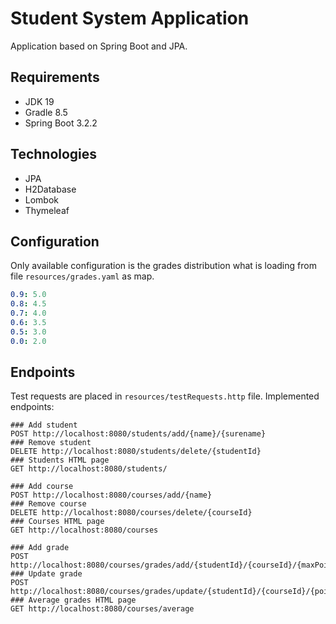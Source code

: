 # Student System Application

Application based on Spring Boot and JPA.

## Requirements
- JDK 19
- Gradle 8.5
- Spring Boot 3.2.2

## Technologies
- JPA
- H2Database
- Lombok
- Thymeleaf

## Configuration
Only available configuration is the grades distribution what is loading from file `resources/grades.yaml` as map.
```yaml
0.9: 5.0
0.8: 4.5
0.7: 4.0
0.6: 3.5
0.5: 3.0
0.0: 2.0
```

## Endpoints
Test requests are placed in `resources/testRequests.http` file.
Implemented endpoints:
```http request
### Add student
POST http://localhost:8080/students/add/{name}/{surename}
### Remove student
DELETE http://localhost:8080/students/delete/{studentId}
### Students HTML page
GET http://localhost:8080/students/

### Add course
POST http://localhost:8080/courses/add/{name}
### Remove course
DELETE http://localhost:8080/courses/delete/{courseId}
### Courses HTML page
GET http://localhost:8080/courses

### Add grade
POST http://localhost:8080/courses/grades/add/{studentId}/{courseId}/{maxPoints}
### Update grade
POST http://localhost:8080/courses/grades/update/{studentId}/{courseId}/{points}
### Average grades HTML page
GET http://localhost:8080/courses/average
```